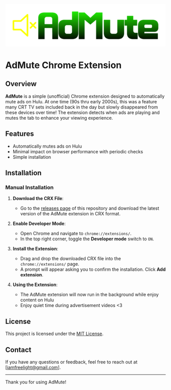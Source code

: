 ![LOGO](logo1.png)

# AdMute Chrome Extension

## Overview

**AdMute** is a simple (unofficial) Chrome extension designed to automatically mute ads on Hulu. At one time (90s thru early 2000s), this was a feature many CRT TV sets included back in the day but slowly disappeared from these devices over time!  The extension detects when ads are playing and mutes the tab to enhance your viewing experience.  

## Features

- Automatically mutes ads on Hulu
- Minimal impact on browser performance with periodic checks
- Simple installation

## Installation

### Manual Installation

1. **Download the CRX File**:
   - Go to the [releases page](https://github.com/iamfreelight/admute/releases) of this repository and download the latest version of the AdMute extension in CRX format.

2. **Enable Developer Mode**:
   - Open Chrome and navigate to `chrome://extensions/`.
   - In the top right corner, toggle the **Developer mode** switch to `ON`.

3. **Install the Extension**:
   - Drag and drop the downloaded CRX file into the `chrome://extensions/` page.
   - A prompt will appear asking you to confirm the installation. Click **Add extension**.

4. **Using the Extension**:
   - The AdMute extension will now run in the background while enjoy content on Hulu
   - Enjoy quiet time during advertisement videos <3

## License

This project is licensed under the [MIT License](LICENSE).

## Contact

If you have any questions or feedback, feel free to reach out at [iamfreelight@gmail.com].

---

Thank you for using AdMute!
